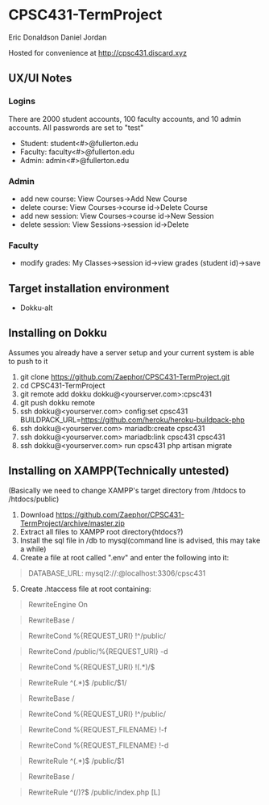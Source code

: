 # CPSC431-TermProject
Eric Donaldson
Daniel Jordan

Hosted for convenience at http://cpsc431.discard.xyz

## UX/UI Notes
### Logins
There are 2000 student accounts, 100 faculty accounts, and 10 admin accounts. All passwords are set to "test"

* Student: student<#>@fullerton.edu
* Faculty: faculty<#>@fullerton.edu
* Admin: admin<#>@fullerton.edu

### Admin

* add new course:
 View Courses->Add New Course
* delete course:
 View Courses->course id->Delete Course
* add new session:
 View Courses->course id->New Session
* delete session:
 View Sessions->session id->Delete

### Faculty
* modify grades:
 My Classes->session id->view grades (student id)->save

## Target installation environment
* Dokku-alt

## Installing on Dokku
Assumes you already have a server setup and your current system is able to push to it

1. git clone https://github.com/Zaephor/CPSC431-TermProject.git
2. cd CPSC431-TermProject
3. git remote add dokku dokku@<yourserver.com>:cpsc431
4. git push dokku remote
5. ssh dokku@<yourserver.com> config:set cpsc431 BUILDPACK_URL=https://github.com/heroku/heroku-buildpack-php
6. ssh dokku@<yourserver.com> mariadb:create cpsc431
7. ssh dokku@<yourserver.com> mariadb:link cpsc431 cpsc431
8. ssh dokku@<yourserver.com> run cpsc431 php artisan migrate

## Installing on XAMPP(Technically untested)
(Basically we need to change XAMPP's target directory from /htdocs to /htdocs/public)

1. Download https://github.com/Zaephor/CPSC431-TermProject/archive/master.zip
2. Extract all files to XAMPP root directory(htdocs?)
3. Install the sql file in /db to mysql(command line is advised, this may take a while)
4. Create a file at root called ".env" and enter the following into it:

> DATABASE_URL:   mysql2://<user>:<password>@localhost:3306/cpsc431

5. Create .htaccess file at root containing:

> RewriteEngine On

>  RewriteBase /

>  RewriteCond %{REQUEST_URI} !^/public/

>  RewriteCond /public/%{REQUEST_URI} -d

>  RewriteCond %{REQUEST_URI} !(.*)/$

>  RewriteRule ^(.*)$ /public/$1/

>  RewriteBase /

>  RewriteCond %{REQUEST_URI} !^/public/

>  RewriteCond %{REQUEST_FILENAME} !-f

>  RewriteCond %{REQUEST_FILENAME} !-d

>  RewriteRule ^(.*)$ /public/$1

>  RewriteBase /

>  RewriteRule ^(/)?$ /public/index.php [L]
